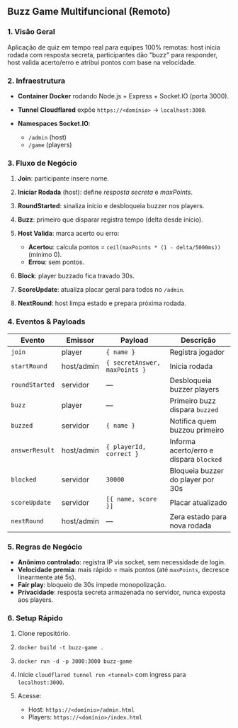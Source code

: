 ## Buzz Game Multifuncional (Remoto)

### 1. Visão Geral

Aplicação de quiz em tempo real para equipes 100% remotas: host inicia rodada com resposta secreta, participantes dão "buzz" para responder, host valida acerto/erro e atribui pontos com base na velocidade.

### 2. Infraestrutura

- **Container Docker** rodando Node.js + Express + Socket.IO (porta 3000).
- **Tunnel Cloudflared** expõe `https://<domínio>` → `localhost:3000`.
- **Namespaces Socket.IO**:

  - `/admin` (host)
  - `/game` (players)

### 3. Fluxo de Negócio

1. **Join**: participante insere nome.
2. **Iniciar Rodada** (host): define _resposta secreta_ e _maxPoints_.
3. **RoundStarted**: sinaliza início e desbloqueia buzzer nos players.
4. **Buzz**: primeiro que disparar registra tempo (delta desde início).
5. **Host Valida**: marca acerto ou erro:

   - **Acertou**: calcula pontos = `ceil(maxPoints * (1 - delta/5000ms))` (mínimo 0).
   - **Errou**: sem pontos.

6. **Block**: player buzzado fica travado 30s.
7. **ScoreUpdate**: atualiza placar geral para todos no `/admin`.
8. **NextRound**: host limpa estado e prepara próxima rodada.

### 4. Eventos & Payloads

| Evento         | Emissor    | Payload                       | Descrição                               |
| -------------- | ---------- | ----------------------------- | --------------------------------------- |
| `join`         | player     | `{ name }`                    | Registra jogador                        |
| `startRound`   | host/admin | `{ secretAnswer, maxPoints }` | Inicia rodada                           |
| `roundStarted` | servidor   | —                             | Desbloqueia buzzer players              |
| `buzz`         | player     | —                             | Primeiro buzz dispara `buzzed`          |
| `buzzed`       | servidor   | `{ name }`                    | Notifica quem buzzou primeiro           |
| `answerResult` | host/admin | `{ playerId, correct }`       | Informa acerto/erro e dispara `blocked` |
| `blocked`      | servidor   | `30000`                       | Bloqueia buzzer do player por 30s       |
| `scoreUpdate`  | servidor   | `[{ name, score }]`           | Placar atualizado                       |
| `nextRound`    | host/admin | —                             | Zera estado para nova rodada            |

### 5. Regras de Negócio

- **Anônimo controlado**: registra IP via socket, sem necessidade de login.
- **Velocidade premia**: mais rápido = mais pontos (até `maxPoints`, decresce linearmente até 5s).
- **Fair play**: bloqueio de 30s impede monopolização.
- **Privacidade**: resposta secreta armazenada no servidor, nunca exposta aos players.

### 6. Setup Rápido

1. Clone repositório.
2. `docker build -t buzz-game .`
3. `docker run -d -p 3000:3000 buzz-game`
4. Inicie `cloudflared tunnel run <tunnel>` com ingress para `localhost:3000`.
5. Acesse:

   - Host: `https://<domínio>/admin.html`
   - Players: `https://<domínio>/index.html`
